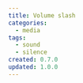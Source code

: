 ```yaml
---
title: Volume slash
categories:
  - media
tags:
  - sound
  - silence
created: 0.7.0
updated: 1.0.0
---
```

